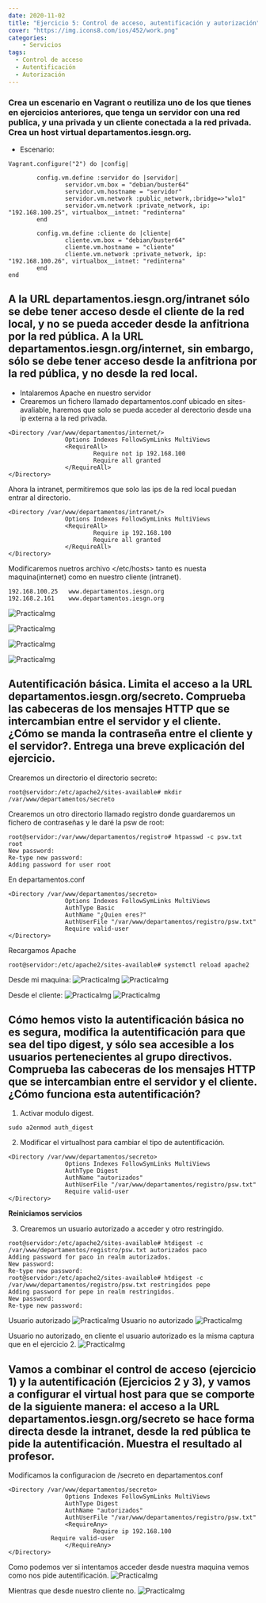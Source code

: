 ```yaml
---
date: 2020-11-02
title: "Ejercicio 5: Control de acceso, autentificación y autorización"
cover: "https://img.icons8.com/ios/452/work.png"
categories: 
    - Servicios
tags:
  - Control de acceso
  - Autentificación
  - Autorización
---
```


### Crea un escenario en Vagrant o reutiliza uno de los que tienes en ejercicios anteriores, que tenga un servidor con una red publica, y una privada y un cliente conectada a la red privada. Crea un host virtual departamentos.iesgn.org.

* Escenario:
```shell
Vagrant.configure("2") do |config|

        config.vm.define :servidor do |servidor|
                servidor.vm.box = "debian/buster64"
                servidor.vm.hostname = "servidor"
                servidor.vm.network :public_network,:bridge=>"wlo1"
                servidor.vm.network :private_network, ip: "192.168.100.25", virtualbox__intnet: "redinterna"
        end

        config.vm.define :cliente do |cliente|
                cliente.vm.box = "debian/buster64"
                cliente.vm.hostname = "cliente"
                cliente.vm.network :private_network, ip: "192.168.100.26", virtualbox__intnet: "redinterna"
        end
end
```

## A la URL departamentos.iesgn.org/intranet sólo se debe tener acceso desde el cliente de la red local, y no se pueda acceder desde la anfitriona por la red pública. A la URL departamentos.iesgn.org/internet, sin embargo, sólo se debe tener acceso desde la anfitriona por la red pública, y no desde la red local.

* Intalaremos Apache en nuestro servidor
* Crearemos un fichero llamado departamentos.conf ubicado en sites-avaliable, haremos que solo se pueda acceder al derectorio desde una ip externa a la red privada.
```shell
<Directory /var/www/departamentos/internet/>
                Options Indexes FollowSymLinks MultiViews
                <RequireAll>
                        Require not ip 192.168.100
                        Require all granted
                </RequireAll>
</Directory>
```
Ahora la intranet, permitiremos que solo las ips de la red local puedan entrar al directorio.
```shell
<Directory /var/www/departamentos/intranet/>
                Options Indexes FollowSymLinks MultiViews
                <RequireAll>
                        Require ip 192.168.100
                        Require all granted
                </RequireAll>
</Directory>
```

Modificaremos nuetros archivo </etc/hosts> tanto es nuesta maquina(internet) como en nuestro cliente (intranet).
```shell
192.168.100.25   www.departamentos.iesgn.org
192.168.2.161    www.departamentos.iesgn.org
```
![PracticaImg](images/servicios/ej5-1.png "Imagen de la practica")

![PracticaImg](images/servicios/ej5-2.png "Imagen de la practica")

![PracticaImg](images/servicios/ej5-3.png "Imagen de la practica")

![PracticaImg](images/servicios/ej5-4.png "Imagen de la practica")

## Autentificación básica. Limita el acceso a la URL departamentos.iesgn.org/secreto. Comprueba las cabeceras de los mensajes HTTP que se intercambian entre el servidor y el cliente. ¿Cómo se manda la contraseña entre el cliente y el servidor?. Entrega una breve explicación del ejercicio.

Crearemos un directorio el directorio secreto:
```shell
root@servidor:/etc/apache2/sites-available# mkdir /var/www/departamentos/secreto
```
Crearemos un otro directorio llamado registro donde guardaremos un fichero de contraseñas y le daré la psw de root:
```shell
root@servidor:/var/www/departamentos/registro# htpasswd -c psw.txt root
New password: 
Re-type new password: 
Adding password for user root
```

En departamentos.conf
```shell
<Directory /var/www/departamentos/secreto> 
                Options Indexes FollowSymLinks MultiViews
                AuthType Basic
                AuthName "¿Quien eres?"
                AuthUserFile "/var/www/departamentos/registro/psw.txt"
                Require valid-user
</Directory>
```
Recargamos Apache
```shell
root@servidor:/etc/apache2/sites-available# systemctl reload apache2
```
Desde mi maquina:
![PracticaImg](images/servicios/ej5-5.png "Imagen de la practica")
![PracticaImg](images/servicios/ej5-6.png "Imagen de la practica")

Desde el cliente:
![PracticaImg](images/servicios/ej5-7.png "Imagen de la practica")
![PracticaImg](images/servicios/ej5-8.png "Imagen de la practica")

## Cómo hemos visto la autentificación básica no es segura, modifica la autentificación para que sea del tipo digest, y sólo sea accesible a los usuarios pertenecientes al grupo directivos. Comprueba las cabeceras de los mensajes HTTP que se intercambian entre el servidor y el cliente. ¿Cómo funciona esta autentificación?

1. Activar modulo digest.
```shell
sudo a2enmod auth_digest
```
2. Modificar el virtualhost para cambiar el tipo de autentificación.
```shell
<Directory /var/www/departamentos/secreto> 
                Options Indexes FollowSymLinks MultiViews
                AuthType Digest
                AuthName "autorizados"
                AuthUserFile "/var/www/departamentos/registro/psw.txt"
                Require valid-user
</Directory>
```
**Reiniciamos servicios**

3. Crearemos un usuario autorizado a acceder y otro restringido.
```shell
root@servidor:/etc/apache2/sites-available# htdigest -c /var/www/departamentos/registro/psw.txt autorizados paco
Adding password for paco in realm autorizados.
New password: 
Re-type new password:
root@servidor:/etc/apache2/sites-available# htdigest -c /var/www/departamentos/registro/psw.txt restringidos pepe
Adding password for pepe in realm restringidos.
New password: 
Re-type new password: 
```
Usuario autorizado
![PracticaImg](images/servicios/ej5-9.png "Imagen de la practica")
Usuario no autorizado
![PracticaImg](images/servicios/ej5-10.png "Imagen de la practica")

Usuario no autorizado, en cliente el usuario autorizado es la misma captura que en el ejercicio 2.
![PracticaImg](images/servicios/ej5-12.png "Imagen de la practica")

## Vamos a combinar el control de acceso (ejercicio 1) y la autentificación (Ejercicios 2 y 3), y vamos a configurar el virtual host para que se comporte de la siguiente manera: el acceso a la URL departamentos.iesgn.org/secreto se hace forma directa desde la intranet, desde la red pública te pide la autentificación. Muestra el resultado al profesor.

Modificamos la configuracion de /secreto en departamentos.conf
```shell
<Directory /var/www/departamentos/secreto>
                Options Indexes FollowSymLinks MultiViews
                AuthType Digest
                AuthName "autorizados"
                AuthUserFile "/var/www/departamentos/registro/psw.txt"
                <RequireAny>
                        Require ip 192.168.100
			Require valid-user
                </RequireAny>
</Directory>
```
Como podemos ver si intentamos acceder desde nuestra maquina vemos como nos pide autentificación.
![PracticaImg](images/servicios/ej5-13.png "Imagen de la practica")

Mientras que desde nuestro cliente no.
![PracticaImg](images/servicios/ej5-14.png "Imagen de la practica")
